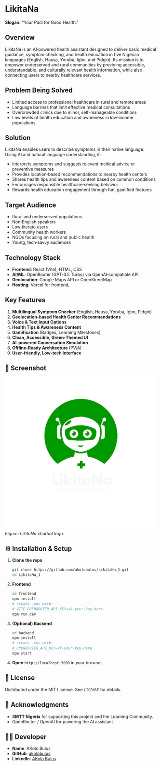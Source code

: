 # LikitaNa

**Slogan:** “Your Padi for Good Health.”

## Overview

LikitaNa is an AI‑powered health assistant designed to deliver basic medical guidance, symptom checking, and health education in five Nigerian languages (English, Hausa, Yoruba, Igbo, and Pidgin). Its mission is to empower underserved and rural communities by providing accessible, understandable, and culturally relevant health information, while also connecting users to nearby healthcare services.

## Problem Being Solved

- Limited access to professional healthcare in rural and remote areas  
- Language barriers that limit effective medical consultations  
- Overcrowded clinics due to minor, self-manageable conditions  
- Low levels of health education and awareness in low‑income populations  

## Solution

LikitaNa enables users to describe symptoms in their native language. Using AI and natural language understanding, it:
- Interprets symptoms and suggests relevant medical advice or preventive measures  
- Provides location‑based recommendations to nearby health centers  
- Shares health tips and awareness content based on common conditions  
- Encourages responsible healthcare‑seeking behavior  
- Rewards health education engagement through fun, gamified features  

## Target Audience

- Rural and underserved populations  
- Non‑English speakers  
- Low‑literate users  
- Community health workers  
- NGOs focusing on rural and public health  
- Young, tech‑savvy audiences  

## Technology Stack

- **Frontend**: React (Vite), HTML, CSS  
- **AI/ML**: OpenRouter (GPT‑3.5 Turbo) via OpenAI‑compatible API   
- **Geolocation**: Google Maps API or OpenStreetMap  
- **Hosting**: Vercel for frontend,

## Key Features

1. **Multilingual Symptom Checker** (English, Hausa, Yoruba, Igbo, Pidgin)  
2. **Geolocation‑based Health Center Recommendations**  
3. **Voice & Text Input Options**  
4. **Health Tips & Awareness Content**  
5. **Gamification** (Badges, Learning Milestones)  
6. **Clean, Accessible, Green‑Themed UI**  
7. **AI‑powered Conversation Simulation**  
8. **Offline‑Ready Architecture** (PWA)  
9. **User‑friendly, Low‑tech Interface**  

## 📸 Screenshot

![LikitaNa Chat Interface](./images/logo.png)  
*Figure: LikitaNa chatbot  logo.*

## ⚙️ Installation & Setup

1. **Clone the repo**  
   ```bash
   git clone https://github.com/akolobulus/LikitaNa_1.git
   cd LikitaNa_1
   ```

2. **Frontend**  
   ```bash
   cd frontend
   npm install
   # create .env with:
   # VITE_OPENROUTER_API_KEY=sk-your-key-here
   npm run dev
   ```

3. **(Optional) Backend**  
   ```bash
   cd backend
   npm install
   # create .env with:
   # OPENROUTER_API_KEY=sk-your-key-here
   npm start
   ```

4. **Open** `http://localhost:3000` in your browser.

## 📜 License

Distributed under the MIT License. See `LICENSE` for details.

## 🙏 Acknowledgments

- **3MTT Nigeria** for supporting this project and the Learning Community.  
- OpenRouter / OpenAI for powering the AI assistant.  

## 👨‍💻 Developer

- **Name**: AKolo Bulus  
- **GitHub**: [akolobulus](https://github.com/akolobulus)  
- **LinkedIn**: [AKolo Bulus](www.linkedin.com/in/akolo-bulus)  
